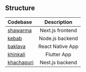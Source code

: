 ## Structure

| Codebase              |      Description          |
| :-------------------- | :-----------------------: |
| [shawarma](shawarma)  |     Next.js frontend      |
| [kebab](kebab)        |     Node.js backend       |
| [baklava](baklava)    |     React Native App      |
| [khinkali](khinkali)  |     Flutter App           |
| [khachapuri](khachapuri)  |     Nest.js backend           |
